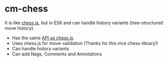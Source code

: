 # cm-chess 

It is like [chess.js](https://github.com/jhlywa/chess.js), 
but in ES6 and can handle history variants (tree-structured move history).

- Has the same [API as chess.js](https://github.com/jhlywa/chess.js/blob/master/README.md).
- Uses chess.js for move-validation (Thanks for this nice chess-library!)
- Can handle history variants
- Can add Nags, Comments and Annotations

